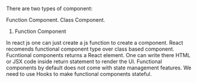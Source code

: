 There are two types of component:

Function Component.
Class Component.
 

1. Function Component

In react js one can just create a js function to create a component.
React recomends functional component type over class based component.
Fucntional components returns a React element.
One can write there HTML or JSX code inside return statement to render the UI.
Functional components by default does not come with state management features.
We need to use Hooks to make functional components stateful.
